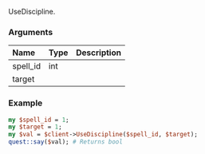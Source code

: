 UseDiscipline.
### Arguments
**Name**|**Type**|**Description**
:---|:---|:---
spell_id|int|
target||

### Example

```perl
my $spell_id = 1;
my $target = 1;
my $val = $client->UseDiscipline($spell_id, $target);
quest::say($val); # Returns bool
```